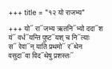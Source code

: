 +++
title = "१२ यो राजभ्य"

+++
यो᳓ रा᳓जभ्य ऋतनि᳓भ्यो ददा᳓श  
यं᳓ वर्ध᳓यन्ति पुष्ट᳓यश् च नि᳓त्याः  
स᳓ रेवा᳓न् याति प्रथमो᳓ र᳓थेन  
वसुदा᳓वा विद᳓थेषु प्रशस्तः᳓